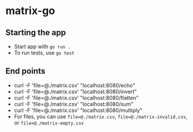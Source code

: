 # matrix-go

## Starting the app

- Start app with `go run .`
- To run tests, use `go test`

## End points

- curl -F 'file=@./matrix.csv' "localhost:8080/echo"
- curl -F 'file=@./matrix.csv' "localhost:8080/invert"
- curl -F 'file=@./matrix.csv' "localhost:8080/flatten"
- curl -F 'file=@./matrix.csv' "localhost:8080/sum"
- curl -F 'file=@./matrix.csv' "localhost:8080/multiply"
- For files, you can use `file=@./matrix.csv`, `file=@./matrix-invalid.csv`, or `file=@./matrix-empty.csv`
